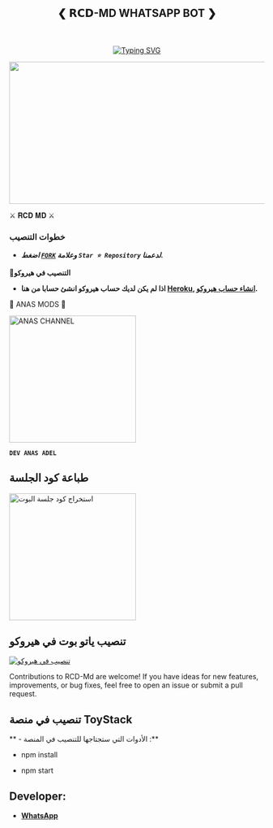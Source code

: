 
## <p align="center">❮ 𝗥𝗖𝗗-MD WHATSAPP BOT ❯
<br>

<p align="center">
  <a href="https://git.io/typing-svg">
    <img src="https://readme-typing-svg.demolab.com?font=EB+Garamond&weight=800&size=28&duration=4000&pause=1000&color=FF0000&random=false&width=435&lines=WELCOME+TO+THE+𝗥𝗖𝗗-MD;MULTI-DEVICE+WHATSAPP+BOT;DEVELOPED+BY+RCD+TEAM;RELEASED+DATE+10%2F06%2F2024." alt="Typing SVG" />
  </a>
</p>



<img src="https://telegra.ph/file/a789a7f2437c053ec829a.jpg" width="540" height="280" />
</p>         ⚔ 𝐑𝐂𝐃 𝐌𝐃 ⚔



### خطوات التنصيب
   - ***اضغط [`FORK`](https://github.com/desanaskeb/YATO-BOT-MD/fork) وعلامة `Star ⭐ Repository` لدعمنا.***

     
**📌التنصيب في هيروكو**

   - **اذا لم يكن لديك حساب هيروكو انشئ حسابا من هنا [Heroku](https://signup.heroku.com/), [انشاء حساب هيروكو](https://signup.heroku.com/).**
</p>
🌟 ANAS MODS 🌟

<a href="/"><img src="https://img.shields.io/badge/RCD-WEB%20SITE-red" alt="ANAS CHANNEL" width="250"></a>

**`DEV ANAS ADEL`**

##  طباعة كود الجلسة

<a href="https://replit.com/@bobiztestbot/bobiza-qrcode"><img src="https://img.shields.io/badge/LOGIN%20WITH-PAIR%20CODE-red" alt="استخراج كود جلسة البوت" width="250"></a>

## تنصيب ياتو بوت في هيروكو

 [![تنصيب في هيروكو](https://www.herokucdn.com/deploy/button.svg)](https://dashboard.heroku.com/new?button-url=https%3A%2F%2Fgithub.com%2Fpurnapurna2007%2FSend2%3Ftab%3Dreadme-ov-file&template=https://github.com/desanaskeb/YATO-BOT-MD)



   </details>
</P>


Contributions to RCD-Md are welcome! If you have ideas for new features, improvements, or bug fixes, feel free to open an issue or submit a pull request.

## تنصيب في منصة ToyStack

** - الأدوات التي ستجتاجها للتنصيب في المنصة :**

- npm install
 
- npm start

## Developer:
- [**WhatsApp**](https://wa.me/967736249487)

